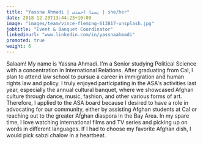 ```yaml
---
title: "Yassna Ahmadi | یسنا احمدی | she/her"
date: 2018-12-20T13:44:23+10:00
image: "images/team/vince-fleming-613817-unsplash.jpg"
jobtitle: "Event & Banquet Coordinator"
linkedinurl: "www.linkedin.com/in/yassnaahmadi"
promoted: true
weight: 6
---
```


Salaam! My name is Yassna Ahmadi. I'm a Senior studying Political Science with a concentration in International Relations. After graduating from Cal, I plan to attend law school to pursue a career in immigration and human rights law and policy. I truly enjoyed participating in the ASA's activities last year, especially the annual cultural banquet, where we showcased Afghan culture through dance, music, fashion, and other various forms of art. Therefore, I applied to the ASA board because I desired to have a role in advocating for our community, either by assisting Afghan students at Cal or reaching out to the greater Afghan diaspora in the Bay Area. In my spare time, I love watching international films and TV series and picking up on words in different languages. If I had to choose my favorite Afghan dish, I would pick sabzi chalow in a heartbeat.
